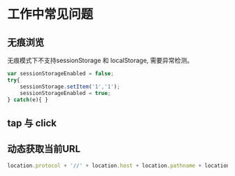 # 工作中常见问题
## 无痕浏览
无痕模式下不支持sessionStorage 和 localStorage, 需要异常检测。
```javascript
var sessionStorageEnabled = false;
try{
    sessionStorage.setItem('1','1');
    sessionStorageEnabled = true;
} catch(e){ }
```
## tap 与 click

## 动态获取当前URL
```javascript
location.protocol + '//' + location.host + location.pathname + location.hash
```
